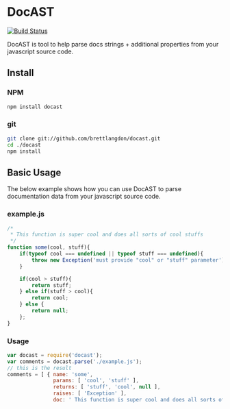 DocAST
======

[![Build Status](https://travis-ci.org/brettlangdon/docast.svg?branch=master)](https://travis-ci.org/brettlangdon/docast)

DocAST is tool to help parse docs strings + additional properties from your
javascript source code.

## Install
### NPM
```bash
npm install docast
```

### git
```bash
git clone git://github.com/brettlangdon/docast.git
cd ./docast
npm install
```

## Basic Usage
The below example shows how you can use DocAST to parse documentation data from
your javascript source code.

### example.js
```javascript
/*
 * This function is super cool and does all sorts of cool stuffs
 */
function some(cool, stuff){
    if(typeof cool === undefined || typeof stuff === undefined){
        throw new Exception('must provide "cool" or "stuff" parameter');
    }

    if(cool > stuff){
        return stuff;
    } else if(stuff > cool){
        return cool;
    } else {
        return null;
    };
}
```

### Usage
```javascript
var docast = require('docast');
var comments = docast.parse('./example.js');
// this is the result
comments = [ { name: 'some',
               params: [ 'cool', 'stuff' ],
               returns: [ 'stuff', 'cool', null ],
               raises: [ 'Exception' ],
               doc: ' This function is super cool and does all sorts of cool stuffs\n ' } ]
```
